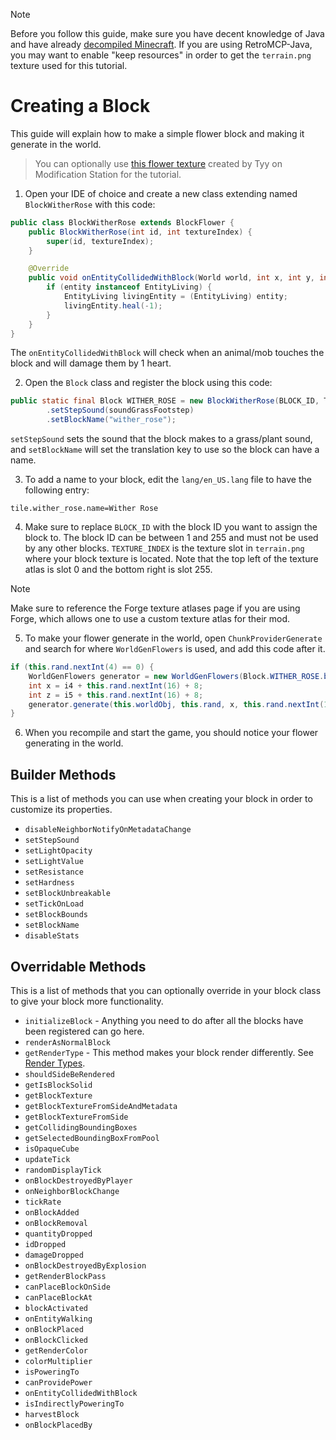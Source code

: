 > [!NOTE]
> Before you follow this guide, make sure you have decent knowledge of Java and have already [decompiled Minecraft](setting_up.md). If you are using RetroMCP-Java, you may want to enable "keep resources" in order to get the `terrain.png` texture used for this tutorial.

# Creating a Block
This guide will explain how to make a simple flower block and making it generate in the world.

> You can optionally use [this flower texture](/assets/blocks/wither_rose.png) created by Tyy on Modification Station for the tutorial.

1. Open your IDE of choice and create a new class extending named `BlockWitherRose` with this code:
```java
public class BlockWitherRose extends BlockFlower {
    public BlockWitherRose(int id, int textureIndex) {
        super(id, textureIndex);
    }

    @Override
    public void onEntityCollidedWithBlock(World world, int x, int y, int z, Entity entity) {
        if (entity instanceof EntityLiving) {
            EntityLiving livingEntity = (EntityLiving) entity;
            livingEntity.heal(-1);
        }
    }
}
```
The `onEntityCollidedWithBlock` will check when an animal/mob touches the block and will damage them by 1 heart.

2. Open the `Block` class and register the block using this code:
```java
public static final Block WITHER_ROSE = new BlockWitherRose(BLOCK_ID, TEXTURE_INDEX)
        .setStepSound(soundGrassFootstep)
        .setBlockName("wither_rose");
```
`setStepSound` sets the sound that the block makes to a grass/plant sound, and `setBlockName` will set the translation key to use so the block can have a name.

3. To add a name to your block, edit the `lang/en_US.lang` file to have the following entry: 
```properties
tile.wither_rose.name=Wither Rose
```

4. Make sure to replace `BLOCK_ID` with the block ID you want to assign the block to. The block ID can be between 1 and 255 and must not be used by any other blocks. `TEXTURE_INDEX` is the texture slot in `terrain.png` where your block texture is located. Note that the top left of the texture atlas is slot 0 and the bottom right is slot 255.

> [!NOTE]
> Make sure to reference the Forge texture atlases page if you are using Forge, which allows one to use a custom texture atlas for their mod.

5. To make your flower generate in the world, open `ChunkProviderGenerate` and search for where `WorldGenFlowers` is used, and add this code after it.
```java
if (this.rand.nextInt(4) == 0) {
    WorldGenFlowers generator = new WorldGenFlowers(Block.WITHER_ROSE.blockID);
    int x = i4 + this.rand.nextInt(16) + 8;
    int z = i5 + this.rand.nextInt(16) + 8;
    generator.generate(this.worldObj, this.rand, x, this.rand.nextInt(128), z);
}
``` 

6. When you recompile and start the game, you should notice your flower generating in the world.

## Builder Methods
This is a list of methods you can use when creating your block in order to customize its properties.
- `disableNeighborNotifyOnMetadataChange`
- `setStepSound`
- `setLightOpacity`
- `setLightValue`
- `setResistance`
- `setHardness`
- `setBlockUnbreakable`
- `setTickOnLoad`
- `setBlockBounds`
- `setBlockName`
- `disableStats`

## Overridable Methods
This is a list of methods that you can optionally override in your block class to give your block more functionality.
- `initializeBlock` - Anything you need to do after all the blocks have been registered can go here.
- `renderAsNormalBlock`
- `getRenderType` - This method makes your block render differently. See [Render Types](/minecraft/render_types.md).
- `shouldSideBeRendered`
- `getIsBlockSolid`
- `getBlockTexture`
- `getBlockTextureFromSideAndMetadata`
- `getBlockTextureFromSide`
- `getCollidingBoundingBoxes`
- `getSelectedBoundingBoxFromPool`
- `isOpaqueCube`
- `updateTick`
- `randomDisplayTick`
- `onBlockDestroyedByPlayer`
- `onNeighborBlockChange`
- `tickRate`
- `onBlockAdded`
- `onBlockRemoval`
- `quantityDropped`
- `idDropped`
- `damageDropped`
- `onBlockDestroyedByExplosion`
- `getRenderBlockPass`
- `canPlaceBlockOnSide`
- `canPlaceBlockAt`
- `blockActivated`
- `onEntityWalking`
- `onBlockPlaced`
- `onBlockClicked`
- `getRenderColor`
- `colorMultiplier`
- `isPoweringTo`
- `canProvidePower`
- `onEntityCollidedWithBlock`
- `isIndirectlyPoweringTo`
- `harvestBlock`
- `onBlockPlacedBy`
